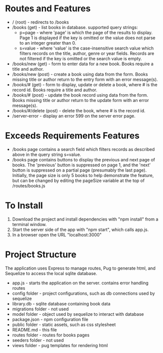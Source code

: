 
# Routes and Features #

* / (root)          - redirects to /books
* /books (get)      - list books in database. supported query strings:
  * p=page  - where 'page' is which the page of the results to display. Page 1 is 
              displayed if the key is omitted or the value does not parse to an 
              integer greater than 0.
  * s=value - where 'value' is the case-insensitive search value which filters records 
              on the title, author, genre or year fields. Records are not 
              filtered if the key is omitted or the search value is empty.
* /books/new (get)  - form to enter data for a new book. Books require a title and
                      author.
* /books/new (post) - create a book using data from the form.  Books missing title
                      or author return to the entry form with an error message(s).
* /books/# (get)    - form to display, update or delete a book, where # is the 
                      record id.  Books require a title and author.
* /books/# (post)   - update the book record using data from the form. Books missing
                      title or author return to the update form with an error message(s).
* /books/#/delete (post) - delete the book, where # is the record id.
* /server-error     - display an error 599 on the server error page.

# Exceeds Requirements Features #

* /books page contains a search field which filters records as described above in 
  the query string s=value.
* /books page contains buttons to display the previous and next page of books. The
  'previous' button is suppressed on page 1, and the 'next' button is suppressed 
  on a partial page (presumably the last page). Initially, the page size is only 
  5 books to help demonstrate the feature, but can be changed by editing the 
  pageSize variable at the top of /routes/books.js

# To Install #

1. Download the project and install dependencies with "npm install" from a terminal window.
2. Start the server side of the app with "npm start", which calls app.js.
3. In a browser open the URL "localhost:3000"

# Project Structure #

The application uses Express to manage routes, Pug to generate html, and 
Sequelize to access the local sqlite database.

* app.js        - starts the application on the server. contains error handling routes
* config folder - project configurations, such as db connections used by sequelize
* library.db    - sqlite database containing book data
* migrations folder - not used
* model folder  - object used by sequelize to interact with database 
* package.json  - npm configuration file
* public folder - static assets, such as css stylesheet
* README.md     - this file
* routes folder - routes for books pages
* seeders folder - not used
* views folder  - pug templates for rendering html

